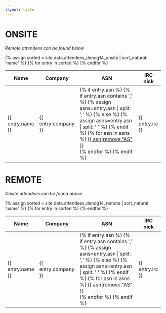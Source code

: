 ```yaml
---
layout: liste
---
```


# ONSITE<br>
<i>Remote attendees can be found below</i>
<table>
  <thead>
    <tr>
      <th>Name</th>
      <th>Company</th>
      <th>ASN</th>
      <th>IRC nick</th>
    </tr>
  </thead>
  <tbody>
  {% assign sorted = site.data.attendees_denog14_onsite | sort_natural: 'name' %}
  {% for entry in sorted %}
    <tr>
      <td>{{ entry.name }}</td>
      <td>{{ entry.company }}</td>
      <td>
        {% if entry.asn %}
          {% if entry.asn contains ',' %}
            {% assign asns=entry.asn | split: ',' %}
          {% else %}
            {% assign asns=entry.asn | split: ' ' %}
          {% endif %}
          {% for asn in asns %}
          <a href="https://apps.db.ripe.net/search/query.html?searchtext=AS{{ asn|strip|remove:"AS" }}&flags=r&types=AUT_NUM" target="_blank">{{ asn|remove:"AS" }}</a><br>
          {% endfor %}
        {% endif %}
      </td>
      <td>{{ entry.irc }}</td>
    </tr>
  {% endfor %}
  </tbody>
</table>

<script>
const getCellValue = (tr, idx) => tr.children[idx].innerText || tr.children[idx].textContent;

const comparer = (idx, asc) => (a, b) => ((v1, v2) =>
    v1 !== '' && v2 !== '' && !isNaN(v1) && !isNaN(v2) ? v1 - v2 : v1.toString().localeCompare(v2)
    )(getCellValue(asc ? a : b, idx), getCellValue(asc ? b : a, idx));

document.querySelectorAll('th').forEach(th => th.addEventListener('click', (() => {
    const table = th.closest('table').querySelector('tbody');
    Array.from(table.querySelectorAll('tr'))
        .sort(comparer(Array.from(th.parentNode.children).indexOf(th), this.asc = !this.asc))
        .forEach(tr => table.appendChild(tr) );
})));
</script>

# REMOTE<br>
<i>Onsite attendees can be found above</i>
<table>
  <thead>
    <tr>
      <th>Name</th>
      <th>Company</th>
      <th>ASN</th>
      <th>IRC nick</th>
    </tr>
  </thead>
  <tbody>
  {% assign sorted = site.data.attendees_denog14_remote | sort_natural: 'name' %}
  {% for entry in sorted %}
    <tr>
      <td>{{ entry.name }}</td>
      <td>{{ entry.company }}</td>
      <td>
        {% if entry.asn %}
          {% if entry.asn contains ',' %}
            {% assign asns=entry.asn | split: ',' %}
          {% else %}
            {% assign asns=entry.asn | split: ' ' %}
          {% endif %}
          {% for asn in asns %}
          <a href="https://apps.db.ripe.net/search/query.html?searchtext=AS{{ asn|strip|remove:"AS" }}&flags=r&types=AUT_NUM" target="_blank">{{ asn|remove:"AS" }}</a><br>
          {% endfor %}
        {% endif %}
      </td>
      <td>{{ entry.irc }}</td>
    </tr>
  {% endfor %}
  </tbody>
</table>

<script>
const getCellValue = (tr, idx) => tr.children[idx].innerText || tr.children[idx].textContent;

const comparer = (idx, asc) => (a, b) => ((v1, v2) =>
    v1 !== '' && v2 !== '' && !isNaN(v1) && !isNaN(v2) ? v1 - v2 : v1.toString().localeCompare(v2)
    )(getCellValue(asc ? a : b, idx), getCellValue(asc ? b : a, idx));

document.querySelectorAll('th').forEach(th => th.addEventListener('click', (() => {
    const table = th.closest('table').querySelector('tbody');
    Array.from(table.querySelectorAll('tr'))
        .sort(comparer(Array.from(th.parentNode.children).indexOf(th), this.asc = !this.asc))
        .forEach(tr => table.appendChild(tr) );
})));
</script>
